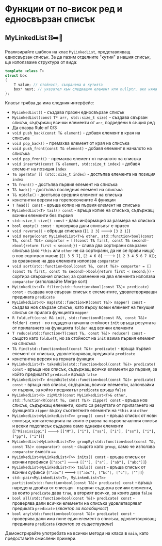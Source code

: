# Функции от по-висок ред и едносвързан списък

## MyLinkedList :chains::arrow_right::scroll:	

Реализирайте шаблон на клас `MyLinkedList`, представляващ едносвързан списък. За да пазим отделните "кутии" в нашия списък, ще използваме структура от вида:

```c++
template <class T>
struct box
{
    T value; // стойност, съхранена в кутията
    box* next; // указател към следващия елемент или nullptr, ако няма такъв
};
```

Класът трябва да има следния интерфейс:
- `MyLinkedList()` - създава празен едносвързан списък
- `MyLinkedList(const T* arr, std::size_t size)` - създава свързан списък, съдържащ всички елементи от `arr`, подредени в същия ред
- Да спазва Rule of 0/3
- `void push_back(const T& element)` - добавя елемент в края на списъка
- `void pop_back()` - премахва елемент от края на списъка
- `void push_front(const T& element)` - добавя елемент в началото на списъка
- `void pop_front()` - премахва елемент от началото на списъка
- `void insertAt(const T& element, std::size_t index)` - добавя елемент на позиция `index`
- `T& operator [] (std::size_t index)` - достъпва елемента на позиция `index`
- `T& front()` - достъпва първия елемент на списъка
- `T& back()` - достъпва последния елемент на списъка
- `T& middle()` - достъпва средния елемент на списъка
- константни версии на горепосочените 4 функции
- `T head() const` - връща копие на първия елемент на списъка
- `MyLinkedList<T> tail() const` - връща копие на списъка, съдържащ всички елементи без първия
- `std::size_t size() const` - дава информация за размера на списъка
- `bool empty() const` - проверява дали списъкът е празен
- `void reverse()` - обръща списъка (`[1 2 3]` ---> `[3 2 1]`)
- `void merge(const MyLinkedList<T>& other, std::function<bool(const T&, const T&)> compartor = [](const T& first, const T& second)->bool{return first < second;})` - слива два сортирани свързани списъка (ако `*this` или `other` не са сортирани, да не се прави нищо) в нов сортиран масив (`[1 3 5 7]`, `[2 4 6 8]` ---> `[1 2 3 4 5 6 7 8]`); за сравнение на два елемента използва `comparator`
- `void sort(std::function<bool(const T&, const T&)> compartor = [](const T& first, const T& second)->bool{return first < second;})` - сортира свързания списък; за сравнение на два елемента използва `comparator` (използвайте Merge sort)
- `MyLinkedList<T> filter(std::function<bool(const T&)> predicate) const` - създава нов свързан списък с елементите, удовлетворяващи предиката `predicate`
- `MyLinkedList<R> map(std::function<R(const T&)> mapper) const` - създава нов свързан списък, като върху всеки елемент на текущия списък се прилага функцията `mapper`
- `R foldLeft(const R& init, std::function<R(const R&, const T&)> folder) const` - по подадена начална стойност `init` връща резултата от прилагането на функцията `folder` над всички елементи
- `T reduce(std::function<T(const T&, const T&)> reducer) const` - същото като `foldLeft`, но за стойност на `init` взима първия елемент на списъка
- `T& find(std::function<bool(const T&)> predicate)` - връща първия елемент от списъка, удовлетворяващ предиката `predicate`
- константна версия на горната функция
- `MyLinkedList<T> takeWhile(std::function<bool(const T&)> predicate) const` - връща нов списък, съдържащ всички елементи до първия, за който предикатът `predicate` връща `false`
- `MyLinkedList<T> dropWhile(std::function<bool(const T&)> predicate) const` - връща нов списък, съдържащ всички елементи, започвайки от първия, за който предикатът `predicate` връща `false`
- `MyLinkedList<R> zipWith(const MyLinkedList<T>& other, std::function<R(const T&, const T&)> zipper) const` - връща нов списък, съдържащ елементи, които са резултати от прилагането на функцията `zipper` върху съответните елементи на `*this` и и `other`
- `MyLinkedList<MyLinkedList<T>> group() const` - връща списък от нови списъци, конкатенацията на които е равна на първоначалния списък и всеки подсписък съдържа само еднакви елементи (`["Mississippi"]` ---> `[["M"], ["i"], ["ss"], ["i"], ["ss"], ["i"], ["pp"], ["i"]]`)
- `MyLinkedList<MyLinkedList<T>> groupBy(std::function<bool(const T&, const T&)> comparator) const` - същото като `group`, само че използва `comparator` вместо `==`
- `MyLinkedList<MyLinkedList<T>> inits() const` - връща списък от всички префикси (`["abc"]` ---> `[[""], ["a"], ["ab"], ["abc"]]`)
- `MyLinkedList<MyLinkedList<T>> tails() const` - връща списък от всички суфикси (`["abc"]` ---> `[["abc"], ["bc"], ["c"], [""]]`)
- `std::pair<MyLinkedList<T>, MyLinkedList<T>> partition(std::function<bool(const T&)> predicate) const` - връща наредена двойка от списъци - първият съдържа всички елементи, за които `predicate` дава `true`, а вторият всички, за които дава `false`
- `bool all(std::function<bool(const T&)> predicate) const` - проверява дали всички елементи на списъка удовлетворяват предиката `predicate` (*квантор за всеобщност*)
- `bool any(std::function<bool(const T&)> predicate) const` - проверява дали има поне един елемент в списъка, удовлетворяващ предиката `predicate` (*квантор за съществуване*)

Демонстрирайте употребата на всички методи на класа в `main`, като предоставите смислени примери.
